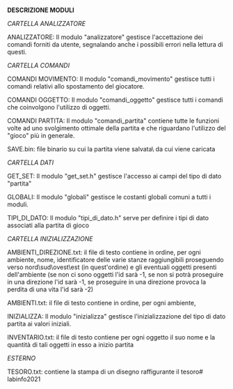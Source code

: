 **DESCRIZIONE MODULI**

*CARTELLA ANALIZZATORE*

ANALIZZATORE: Il modulo "analizzatore" gestisce l'accettazione dei comandi forniti da utente, segnalando anche i possibili errori nella lettura di questi.

*CARTELLA COMANDI*

COMANDI MOVIMENTO: Il modulo "comandi_movimento" gestisce tutti i comandi relativi allo spostamento del giocatore.

COMANDI OGGETTO:  Il modulo "comandi_oggetto" gestisce tutti i comandi che coinvolgono l'utilizzo di oggetti.

COMANDI PARTITA: Il modulo "comandi_partita" contiene tutte le funzioni volte ad uno svolgimento ottimale della partita e che riguardano l'utilizzo del "gioco" più in generale.

SAVE.bin: file binario su cui la partita viene salvata\ da cui viene caricata

*CARTELLA DATI*

GET_SET:  Il modulo "get_set.h" gestisce l'accesso ai campi del tipo di dato "partita"

GLOBALI: Il modulo "globali" gestisce le costanti globali comuni a tutti i moduli.

TIPI_DI_DATO: Il modulo "tipi_di_dato.h" serve per definire i tipi di dato associati alla partita di gioco

*CARTELLA INIZIALIZZAZIONE*

AMBIENTI_DIREZIONE.txt: il file di testo contiene in ordine, per ogni ambiente, nome, identificatore delle varie stanze raggiungibili proseguendo verso nord\sud\ovest\est (in quest'ordine) e gli eventuali oggetti presenti dell'ambiente (se non ci sono oggetti l'id sarà -1, se non si potrà proseguire in una direzione l'id sarà -1, se proseguire in una direzione provoca la perdita di una vita l'id sarà -2)

AMBIENTI.txt: il file di testo contiene in ordine, per ogni ambiente,

INIZIALIZZA: Il modulo "inizializza" gestisce l'inizializzazione del tipo di dato partita ai valori iniziali.

INVENTARIO.txt: il file di testo contiene per ogni oggetto il suo nome e la quantità di tali oggetti in esso a inizio partita

*ESTERNO*

TESORO.txt: contiene la stampa di un disegno raffigurante il tesoro# labinfo2021
